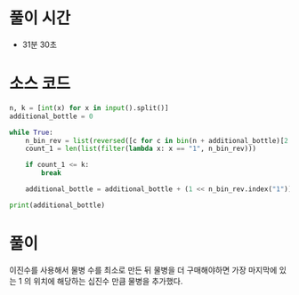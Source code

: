 # 풀이 시간
- 31분 30초

# 소스 코드
```python
n, k = [int(x) for x in input().split()]
additional_bottle = 0

while True:
    n_bin_rev = list(reversed([c for c in bin(n + additional_bottle)[2:]]))
    count_1 = len(list(filter(lambda x: x == "1", n_bin_rev)))

    if count_1 <= k:
        break

    additional_bottle = additional_bottle + (1 << n_bin_rev.index("1"))

print(additional_bottle)
```


# 풀이

이진수를 사용해서 물병 수를 최소로 만든 뒤 물병을 더 구매해야하면 가장 마지막에 있는 1 의 위치에 해당하는 십진수 만큼 물병을 추가했다.